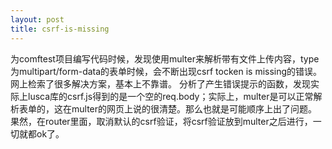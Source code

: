 ```yaml
---
layout: post
title: csrf-is-missing
---
```


为comftest项目编写代码时候，发现使用multer来解析带有文件上传内容，type为multipart/form-data的表单时候，会不断出现csrf tocken is missing的错误。网上检索了很多解决方案，基本上不靠谱。
分析了产生错误提示的函数，发现实际上lusca库的csrf.js得到的是一个空的req.body；实际上，multer是可以正常解析表单的，这在multer的网页上说的很清楚。那么也就是可能顺序上出了问题。
果然，在router里面，取消默认的csrf验证，将csrf验证放到multer之后进行，一切就都ok了。
